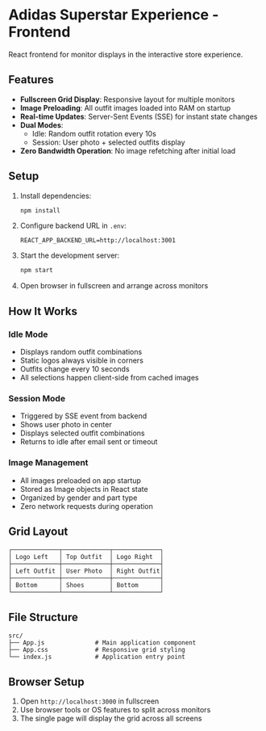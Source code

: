 # Adidas Superstar Experience - Frontend

React frontend for monitor displays in the interactive store experience.

## Features

- **Fullscreen Grid Display**: Responsive layout for multiple monitors
- **Image Preloading**: All outfit images loaded into RAM on startup
- **Real-time Updates**: Server-Sent Events (SSE) for instant state changes
- **Dual Modes**: 
  - Idle: Random outfit rotation every 10s
  - Session: User photo + selected outfits display
- **Zero Bandwidth Operation**: No image refetching after initial load

## Setup

1. Install dependencies:
   ```bash
   npm install
   ```

2. Configure backend URL in `.env`:
   ```
   REACT_APP_BACKEND_URL=http://localhost:3001
   ```

3. Start the development server:
   ```bash
   npm start
   ```

4. Open browser in fullscreen and arrange across monitors

## How It Works

### Idle Mode
- Displays random outfit combinations
- Static logos always visible in corners
- Outfits change every 10 seconds
- All selections happen client-side from cached images

### Session Mode
- Triggered by SSE event from backend
- Shows user photo in center
- Displays selected outfit combinations
- Returns to idle after email sent or timeout

### Image Management
- All images preloaded on app startup
- Stored as Image objects in React state
- Organized by gender and part type
- Zero network requests during operation

## Grid Layout

```
┌─────────────┬─────────────┬─────────────┐
│ Logo Left   │ Top Outfit  │ Logo Right  │
├─────────────┼─────────────┼─────────────┤
│ Left Outfit │ User Photo  │ Right Outfit│
├─────────────┼─────────────┼─────────────┤
│ Bottom      │ Shoes       │ Bottom      │
└─────────────┴─────────────┴─────────────┘
```

## File Structure

```
src/
├── App.js              # Main application component
├── App.css             # Responsive grid styling
└── index.js            # Application entry point
```

## Browser Setup

1. Open `http://localhost:3000` in fullscreen
2. Use browser tools or OS features to split across monitors
3. The single page will display the grid across all screens
